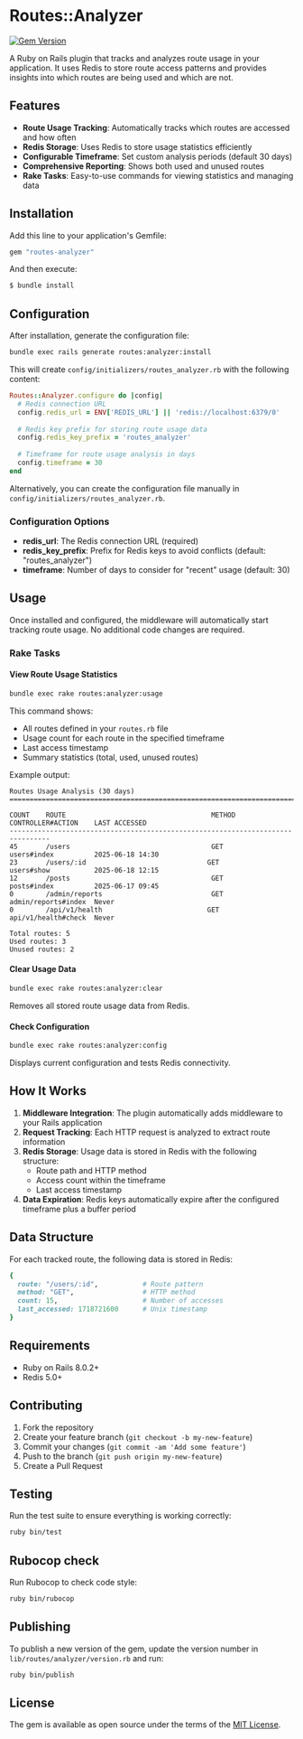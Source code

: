 # Routes::Analyzer

[![Gem Version](https://badge.fury.io/rb/routes-analyzer.svg)](https://badge.fury.io/rb/routes-analyzer)

A Ruby on Rails plugin that tracks and analyzes route usage in your application. It uses Redis to store route access patterns and provides insights into which routes are being used and which are not.

## Features

- **Route Usage Tracking**: Automatically tracks which routes are accessed and how often
- **Redis Storage**: Uses Redis to store usage statistics efficiently  
- **Configurable Timeframe**: Set custom analysis periods (default 30 days)
- **Comprehensive Reporting**: Shows both used and unused routes
- **Rake Tasks**: Easy-to-use commands for viewing statistics and managing data

## Installation

Add this line to your application's Gemfile:

```ruby
gem "routes-analyzer"
```

And then execute:
```bash
$ bundle install
```

## Configuration

After installation, generate the configuration file:

```bash
bundle exec rails generate routes:analyzer:install
```

This will create `config/initializers/routes_analyzer.rb` with the following content:

```ruby
Routes::Analyzer.configure do |config|
  # Redis connection URL
  config.redis_url = ENV['REDIS_URL'] || 'redis://localhost:6379/0'
  
  # Redis key prefix for storing route usage data
  config.redis_key_prefix = 'routes_analyzer'
  
  # Timeframe for route usage analysis in days
  config.timeframe = 30
end
```

Alternatively, you can create the configuration file manually in `config/initializers/routes_analyzer.rb`.

### Configuration Options

- **redis_url**: The Redis connection URL (required)
- **redis_key_prefix**: Prefix for Redis keys to avoid conflicts (default: "routes_analyzer")
- **timeframe**: Number of days to consider for "recent" usage (default: 30)

## Usage

Once installed and configured, the middleware will automatically start tracking route usage. No additional code changes are required.

### Rake Tasks

#### View Route Usage Statistics

```bash
bundle exec rake routes:analyzer:usage
```

This command shows:
- All routes defined in your `routes.rb` file
- Usage count for each route in the specified timeframe
- Last access timestamp
- Summary statistics (total, used, unused routes)

Example output:
```
Routes Usage Analysis (30 days)
================================================================================

COUNT    ROUTE                                    METHOD          CONTROLLER#ACTION    LAST ACCESSED
--------------------------------------------------------------------------------
45       /users                                   GET             users#index          2025-06-18 14:30
23       /users/:id                              GET             users#show           2025-06-18 12:15
12       /posts                                   GET             posts#index          2025-06-17 09:45
0        /admin/reports                           GET             admin/reports#index  Never
0        /api/v1/health                          GET             api/v1/health#check  Never

Total routes: 5
Used routes: 3
Unused routes: 2
```

#### Clear Usage Data

```bash
bundle exec rake routes:analyzer:clear
```

Removes all stored route usage data from Redis.

#### Check Configuration

```bash
bundle exec rake routes:analyzer:config
```

Displays current configuration and tests Redis connectivity.

## How It Works

1. **Middleware Integration**: The plugin automatically adds middleware to your Rails application
2. **Request Tracking**: Each HTTP request is analyzed to extract route information
3. **Redis Storage**: Usage data is stored in Redis with the following structure:
   - Route path and HTTP method
   - Access count within the timeframe
   - Last access timestamp
4. **Data Expiration**: Redis keys automatically expire after the configured timeframe plus a buffer period

## Data Structure

For each tracked route, the following data is stored in Redis:

```ruby
{
  route: "/users/:id",           # Route pattern
  method: "GET",                 # HTTP method
  count: 15,                     # Number of accesses
  last_accessed: 1718721600      # Unix timestamp
}
```

## Requirements

- Ruby on Rails 8.0.2+
- Redis 5.0+

## Contributing

1. Fork the repository
2. Create your feature branch (`git checkout -b my-new-feature`)
3. Commit your changes (`git commit -am 'Add some feature'`)
4. Push to the branch (`git push origin my-new-feature`)
5. Create a Pull Request

## Testing

Run the test suite to ensure everything is working correctly:

```bash
ruby bin/test
```

## Rubocop check

Run Rubocop to check code style:

```bash
ruby bin/rubocop
```

## Publishing

To publish a new version of the gem, update the version number in `lib/routes/analyzer/version.rb` and run:

```bash
ruby bin/publish
```

## License

The gem is available as open source under the terms of the [MIT License](https://opensource.org/licenses/MIT).
